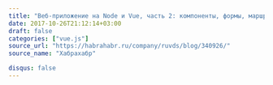 ```yaml
---
title: "Веб-приложение на Node и Vue, часть 2: компоненты, формы, маршруты"
date: 2017-10-26T21:12:14+03:00
draft: false
categories: ["vue.js"]
source_url: "https://habrahabr.ru/company/ruvds/blog/340926/"
source_name: "Хабрахабр"

disqus: false
---
```

